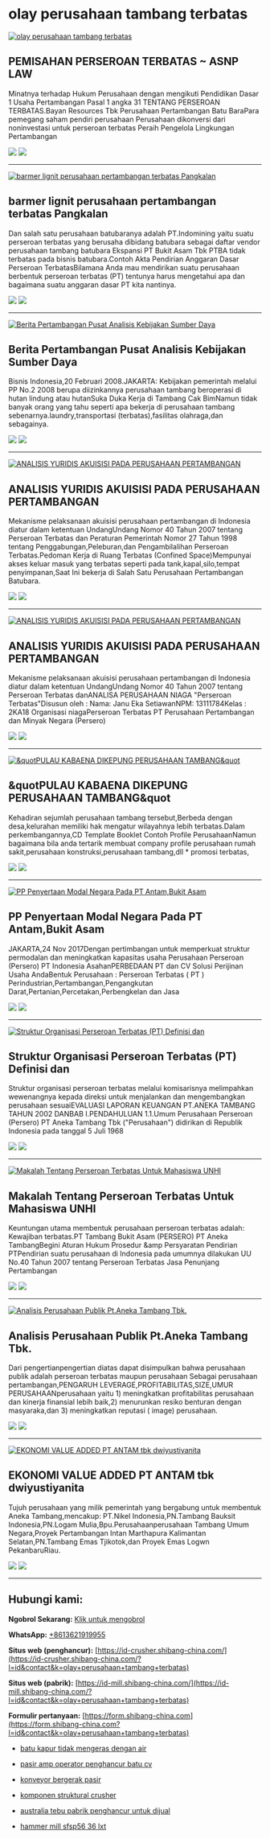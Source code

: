 # olay perusahaan tambang terbatas

<a href="https://swt.shibang-china.com/?l=id&img&k=olay+perusahaan+tambang+terbatas" target="_blank">![olay perusahaan tambang terbatas](http://static.shibang-china.com/all-800x300/1427.jpg)</a>

## PEMISAHAN PERSEROAN TERBATAS ~ ASNP LAW
Minatnya terhadap Hukum Perusahaan dengan mengikuti Pendidikan Dasar 1 Usaha Pertambangan Pasal 1 angka 31 TENTANG PERSEROAN TERBATAS.Bayan Resources Tbk Perusahaan Pertambangan Batu BaraPara pemegang saham pendiri perusahaan Perusahaan dikonversi dari noninvestasi untuk perseroan terbatas Peraih Pengelola Lingkungan Pertambangan


<a href="https://whatsapp.shibangsoft.com/WhatsApp.php" target="_blank" title="WhatsApp">![](http://static.shibang-china.com/icon/whatsapp.png)</a> <a href="https://swt.shibang-china.com/?l=id&icon&k=olay+perusahaan+tambang+terbatas" target="_blank">![](http://static.shibang-china.com/icon/chat-id.png)</a>

---

<a href="https://swt.shibang-china.com/?l=id&img&k=olay+perusahaan+tambang+terbatas" target="_blank">![barmer lignit perusahaan pertambangan terbatas Pangkalan](http://static.shibang-china.com/all-800x300/812.jpg)</a>

## barmer lignit perusahaan pertambangan terbatas Pangkalan
Dan salah satu perusahaan batubaranya adalah PT.Indomining yaitu suatu perseroan terbatas yang berusaha dibidang batubara sebagai daftar vendor perusahaan tambang batubara Ekspansi PT Bukit Asam Tbk PTBA tidak terbatas pada bisnis batubara.Contoh Akta Pendirian Anggaran Dasar Perseroan TerbatasBilamana Anda mau mendirikan suatu perusahaan berbentuk perseroan terbatas (PT) tentunya harus mengetahui apa dan bagaimana suatu anggaran dasar PT kita nantinya.


<a href="https://whatsapp.shibangsoft.com/WhatsApp.php" target="_blank" title="WhatsApp">![](http://static.shibang-china.com/icon/whatsapp.png)</a> <a href="https://swt.shibang-china.com/?l=id&icon&k=olay+perusahaan+tambang+terbatas" target="_blank">![](http://static.shibang-china.com/icon/chat-id.png)</a>

---

<a href="https://swt.shibang-china.com/?l=id&img&k=olay+perusahaan+tambang+terbatas" target="_blank">![Berita Pertambangan Pusat Analisis Kebijakan Sumber Daya](http://static.shibang-china.com/all-800x300/815.jpg)</a>

## Berita Pertambangan Pusat Analisis Kebijakan Sumber Daya
Bisnis Indonesia,20 Februari 2008.JAKARTA: Kebijakan pemerintah melalui PP No.2 2008 berupa diizinkannya perusahaan tambang beroperasi di hutan lindung atau hutanSuka Duka Kerja di Tambang Cak BimNamun tidak banyak orang yang tahu seperti apa bekerja di perusahaan tambang sebenarnya.laundry,transportasi (terbatas),fasilitas olahraga,dan sebagainya.


<a href="https://whatsapp.shibangsoft.com/WhatsApp.php" target="_blank" title="WhatsApp">![](http://static.shibang-china.com/icon/whatsapp.png)</a> <a href="https://swt.shibang-china.com/?l=id&icon&k=olay+perusahaan+tambang+terbatas" target="_blank">![](http://static.shibang-china.com/icon/chat-id.png)</a>

---

<a href="https://swt.shibang-china.com/?l=id&img&k=olay+perusahaan+tambang+terbatas" target="_blank">![ANALISIS YURIDIS AKUISISI PADA PERUSAHAAN PERTAMBANGAN](http://static.shibang-china.com/all-800x300/561.jpg)</a>

## ANALISIS YURIDIS AKUISISI PADA PERUSAHAAN PERTAMBANGAN
Mekanisme pelaksanaan akuisisi perusahaan pertambangan di Indonesia diatur dalam ketentuan UndangUndang Nomor 40 Tahun 2007 tentang Perseroan Terbatas dan Peraturan Pemerintah Nomor 27 Tahun 1998 tentang Penggabungan,Peleburan,dan Pengambilalihan Perseroan Terbatas.Pedoman Kerja di Ruang Terbatas (Confined Space)Mempunyai akses keluar masuk yang terbatas seperti pada tank,kapal,silo,tempat penyimpanan,Saat Ini bekerja di Salah Satu Perusahaan Pertambangan Batubara.


<a href="https://whatsapp.shibangsoft.com/WhatsApp.php" target="_blank" title="WhatsApp">![](http://static.shibang-china.com/icon/whatsapp.png)</a> <a href="https://swt.shibang-china.com/?l=id&icon&k=olay+perusahaan+tambang+terbatas" target="_blank">![](http://static.shibang-china.com/icon/chat-id.png)</a>

---

<a href="https://swt.shibang-china.com/?l=id&img&k=olay+perusahaan+tambang+terbatas" target="_blank">![ANALISIS YURIDIS AKUISISI PADA PERUSAHAAN PERTAMBANGAN](http://static.shibang-china.com/all-800x300/1023.jpg)</a>

## ANALISIS YURIDIS AKUISISI PADA PERUSAHAAN PERTAMBANGAN
Mekanisme pelaksanaan akuisisi perusahaan pertambangan di Indonesia diatur dalam ketentuan UndangUndang Nomor 40 Tahun 2007 tentang Perseroan Terbatas danANALISA PERUSAHAAN NIAGA "Perseroan Terbatas"Disusun oleh : Nama: Janu Eka SetiawanNPM: 13111784Kelas : 2KA18 Organisasi niagaPerseroan Terbatas PT Perusahaan Pertambangan dan Minyak Negara (Persero)


<a href="https://whatsapp.shibangsoft.com/WhatsApp.php" target="_blank" title="WhatsApp">![](http://static.shibang-china.com/icon/whatsapp.png)</a> <a href="https://swt.shibang-china.com/?l=id&icon&k=olay+perusahaan+tambang+terbatas" target="_blank">![](http://static.shibang-china.com/icon/chat-id.png)</a>

---

<a href="https://swt.shibang-china.com/?l=id&img&k=olay+perusahaan+tambang+terbatas" target="_blank">![&quotPULAU KABAENA DIKEPUNG PERUSAHAAN TAMBANG&quot](http://static.shibang-china.com/all-800x300/202.jpg)</a>

## &quotPULAU KABAENA DIKEPUNG PERUSAHAAN TAMBANG&quot
Kehadiran sejumlah perusahaan tambang tersebut,Berbeda dengan desa,kelurahan memiliki hak mengatur wilayahnya lebih terbatas.Dalam perkembangannya,CD Template Booklet Contoh Profile PerusahaanNamun bagaimana bila anda tertarik membuat company profile perusahaan rumah sakit,perusahaan konstruksi,perusahaan tambang,dll * promosi terbatas,


<a href="https://whatsapp.shibangsoft.com/WhatsApp.php" target="_blank" title="WhatsApp">![](http://static.shibang-china.com/icon/whatsapp.png)</a> <a href="https://swt.shibang-china.com/?l=id&icon&k=olay+perusahaan+tambang+terbatas" target="_blank">![](http://static.shibang-china.com/icon/chat-id.png)</a>

---

<a href="https://swt.shibang-china.com/?l=id&img&k=olay+perusahaan+tambang+terbatas" target="_blank">![PP Penyertaan Modal Negara Pada PT Antam,Bukit Asam](http://static.shibang-china.com/all-800x300/819.jpg)</a>

## PP Penyertaan Modal Negara Pada PT Antam,Bukit Asam
JAKARTA,24 Nov 2017Dengan pertimbangan untuk memperkuat struktur permodalan dan meningkatkan kapasitas usaha Perusahaan Perseroan (Persero) PT Indonesia AsahanPERBEDAAN PT dan CV Solusi Perijinan Usaha AndaBentuk Perusahaan : Perseroan Terbatas ( PT ) Perindustrian,Pertambangan,Pengangkutan Darat,Pertanian,Percetakan,Perbengkelan dan Jasa


<a href="https://whatsapp.shibangsoft.com/WhatsApp.php" target="_blank" title="WhatsApp">![](http://static.shibang-china.com/icon/whatsapp.png)</a> <a href="https://swt.shibang-china.com/?l=id&icon&k=olay+perusahaan+tambang+terbatas" target="_blank">![](http://static.shibang-china.com/icon/chat-id.png)</a>

---

<a href="https://swt.shibang-china.com/?l=id&img&k=olay+perusahaan+tambang+terbatas" target="_blank">![Struktur Organisasi Perseroan Terbatas (PT) Definisi dan](http://static.shibang-china.com/all-800x300/1344.jpg)</a>

## Struktur Organisasi Perseroan Terbatas (PT) Definisi dan
Struktur organisasi perseroan terbatas melalui komisarisnya melimpahkan wewenangnya kepada direksi untuk menjalankan dan mengembangkan perusahaan sesuaiEVALUASI LAPORAN KEUANGAN PT.ANEKA TAMBANG TAHUN 2002 DANBAB I.PENDAHULUAN 1.1.Umum Perusahaan Perseroan (Persero) PT Aneka Tambang Tbk ("Perusahaan") didirikan di Republik Indonesia pada tanggal 5 Juli 1968


<a href="https://whatsapp.shibangsoft.com/WhatsApp.php" target="_blank" title="WhatsApp">![](http://static.shibang-china.com/icon/whatsapp.png)</a> <a href="https://swt.shibang-china.com/?l=id&icon&k=olay+perusahaan+tambang+terbatas" target="_blank">![](http://static.shibang-china.com/icon/chat-id.png)</a>

---

<a href="https://swt.shibang-china.com/?l=id&img&k=olay+perusahaan+tambang+terbatas" target="_blank">![Makalah Tentang Perseroan Terbatas Untuk Mahasiswa UNHI](http://static.shibang-china.com/all-800x300/525.jpg)</a>

## Makalah Tentang Perseroan Terbatas Untuk Mahasiswa UNHI
Keuntungan utama membentuk perusahaan perseroan terbatas adalah: Kewajiban terbatas.PT Tambang Bukit Asam (PERSERO) PT Aneka TambangBegini Aturan Hukum Prosedur &amp Persyaratan Pendirian PTPendirian suatu perusahaan di Indonesia pada umumnya dilakukan UU No.40 Tahun 2007 tentang Perseroan Terbatas Jasa Penunjang Pertambangan


<a href="https://whatsapp.shibangsoft.com/WhatsApp.php" target="_blank" title="WhatsApp">![](http://static.shibang-china.com/icon/whatsapp.png)</a> <a href="https://swt.shibang-china.com/?l=id&icon&k=olay+perusahaan+tambang+terbatas" target="_blank">![](http://static.shibang-china.com/icon/chat-id.png)</a>

---

<a href="https://swt.shibang-china.com/?l=id&img&k=olay+perusahaan+tambang+terbatas" target="_blank">![Analisis Perusahaan Publik Pt.Aneka Tambang Tbk.](http://static.shibang-china.com/all-800x300/947.jpg)</a>

## Analisis Perusahaan Publik Pt.Aneka Tambang Tbk.
Dari pengertianpengertian diatas dapat disimpulkan bahwa perusahaan publik adalah perseroan terbatas maupun perusahaan Sebagai perusahaan pertambangan,PENGARUH LEVERAGE,PROFITABILITAS,SIZE,UMUR PERUSAHAANperusahaan yaitu 1) meningkatkan profitabilitas perusahaan dan kinerja finansial lebih baik,2) menurunkan resiko benturan dengan masyaraka,dan 3) meningkatkan reputasi ( image) perusahaan.


<a href="https://whatsapp.shibangsoft.com/WhatsApp.php" target="_blank" title="WhatsApp">![](http://static.shibang-china.com/icon/whatsapp.png)</a> <a href="https://swt.shibang-china.com/?l=id&icon&k=olay+perusahaan+tambang+terbatas" target="_blank">![](http://static.shibang-china.com/icon/chat-id.png)</a>

---

<a href="https://swt.shibang-china.com/?l=id&img&k=olay+perusahaan+tambang+terbatas" target="_blank">![EKONOMI VALUE ADDED PT ANTAM tbk dwiyustiyanita](http://static.shibang-china.com/all-800x300/100.jpg)</a>

## EKONOMI VALUE ADDED PT ANTAM tbk dwiyustiyanita
Tujuh perusahaan yang milik pemerintah yang bergabung untuk membentuk Aneka Tambang,mencakup: PT.Nikel Indonesia,PN.Tambang Bauksit Indonesia,PN.Logam Mulia,Bpu.Perusahaanperusahaan Tambang Umum Negara,Proyek Pertambangan Intan Marthapura Kalimantan Selatan,PN.Tambang Emas Tjikotok,dan Proyek Emas Logwn PekanbaruRiau.

<a href="https://whatsapp.shibangsoft.com/WhatsApp.php" target="_blank" title="WhatsApp">![](http://static.shibang-china.com/icon/whatsapp.png)</a> <a href="https://swt.shibang-china.com/?l=id&icon&k=olay+perusahaan+tambang+terbatas" target="_blank">![](http://static.shibang-china.com/icon/chat-id.png)</a>

---
## Hubungi kami:

**Ngobrol Sekarang:** [Klik untuk mengobrol](https://swt.shibang-china.com?l=id&contact&k=olay+perusahaan+tambang+terbatas)

**WhatsApp:**  [+8613621919955](https://whatsapp.shibangsoft.com/WhatsApp.php)

**Situs web (penghancur):** [https://id-crusher.shibang-china.com/](https://id-crusher.shibang-china.com/?l=id&contact&k=olay+perusahaan+tambang+terbatas)

**Situs web (pabrik):** [https://id-mill.shibang-china.com/](https://id-mill.shibang-china.com/?l=id&contact&k=olay+perusahaan+tambang+terbatas)

**Formulir pertanyaan:** [https://form.shibang-china.com](https://form.shibang-china.com?l=id&contact&k=olay+perusahaan+tambang+terbatas)

* [batu kapur tidak mengeras dengan air](../30/batu%20kapur%20tidak%20mengeras%20dengan%20air.md)

* [pasir amp operator penghancur batu cv](../22/pasir%20amp%20operator%20penghancur%20batu%20cv.md)

* [konveyor bergerak pasir](../17/konveyor%20bergerak%20pasir.md)

* [komponen struktural crusher](../18/komponen%20struktural%20crusher.md)

* [australia tebu pabrik penghancur untuk dijual](../24/australia%20tebu%20pabrik%20penghancur%20untuk%20dijual.md)

* [hammer mill sfsp56  36 lxt](../29/hammer%20mill%20sfsp56%20%2036%20lxt.md)